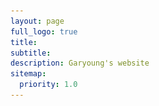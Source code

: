 ```yaml
---
layout: page
full_logo: true
title: 
subtitle:
description: Garyoung's website
sitemap:
  priority: 1.0
---
```


<html>
  <head>
    <style>
      .container {
        display: flex;
        align-items: left;
      }
      .image {
        max-width: 40%;
        height: auto;
      }
      .text {
        margin-left: 20px;
      }

      /* Add media query */
      @media (max-width: 767px) {
        .container {
          flex-direction: column;
        }
        .text {
          margin-left: 0;
          margin-top: 20px;
        }
         .image {
          max-width: 100%;
        }
      }
    </style>
  </head>
  
  
  <body>
    <div class="container">
      <img class="image" src="assets/img/headshot_lightgreen-03.png">
      <div class="text">
             <p class="describe-text">Hi 👋🏻 I am a PhD student working with Dr. <a href="Laval">Jorge Laval</a> in the School of Civil and Environmental Engineering at the <a href="GT">Georgia Institute of Technology</a> 🐝. </p>
              <p>Under the specific focus on <a href="#"><code>Traffic Flow</code></a>, my research interests include <a href="#"><code>Self-driving</code></a>, <a href="#"><code>ACC</code></a>, <a href="#"><code>Car-following</code></a>, and <a href="#"><code>MFD</code></a>. </p>
              <p> WIP with my website 🚧. </p>
          </div> 
    </div>
  </body>
</html>

<br>
<br>


<html>
  
<h4> News </h4>

  

<h4> Education </h4>
<ul class="ul-edu fa-ul"> 
    <li>
      <i class="fa-li fas fa-carrot" style="color: #6d8c7e;"></i>
      <div class="description">
        <p class="course">Ph.D. in Civil and Environmental Engineering, (2021 ~ )</p>
        <p class="institution">Georgia Institute of Technology</p>
      </div>
    </li>

   <li>
      <i class="fa-li fa fa-graduation-cap" style="color: #6d8c7e;"></i>
      <div class="description">
        <p class="course">M.S. in Civil and Environmental Engineering, (2019 ~ 2021) </p>
        <p class="institution">Seoul National University, South Korea</p>
      </div>
    </li>
    <li>
      <i class="fa-li fa fa-graduation-cap" style="color: #6d8c7e;"></i>
      <div class="description">
        <p class="course">B.S. in Civil and Environmental Engineering, (2015 ~ 2019) </p>
        <p class="institution">Seoul National University, South Korea</p>
      </div>
    </li>
</ul>
<br>

  
<h4> Awards & Scholarship & Fellowship </h4>  
<ul class="ul-edu fa-ul"> 
    <li>
      <i class="fa-li fas fa-award" style="color: #6d8c7e;"></i>
      <div class="description">
        <p class="course">D. J. Altobelli Fellowship </p>
        <p class="institution">Georgia Institute of Technology, Aug. 2021</p>
      </div>
    </li>

    <li>
      <i class="fa-li fas fa-award" style="color: #6d8c7e;"></i>
      <div class="description">
        <p class="course">External Advisory Board Fellowship </p>
        <p class="institution">Georgia Institute of Technology, Aug. 2021</p>
      </div>
    </li>
      <li>
      <i class="fa-li fas fa-medal" style="color: #6d8c7e;"></i>
      <div class="description">
        <p class="course">Best Paper Award </p>
        <p class="institution">Korean Transportation Association in America (KOTAA) 2021 Annual meeting, Jan. 2021</p>
      </div>
    </li>
  
    <li>
      <i class="fa-li fa fa-award" style="color: #6d8c7e;"></i>
      <div class="description">
        <p class="course"> Brain Korea 21 Scholarship </p>
        <p class="institution">Mar. 2019 - Feb. 2021</p>
      </div>
    </li>

    <li>
      <i class="fa-li fas fa-medal" style="color: #6d8c7e;"></i>
      <div class="description">
        <p class="course"> Outstanding Undergraduate Dissertation Award (2nd Prize) </p>
        <p class="institution">Department of Civil and Environmental Engineering, Seoul National University, Dec. 2018</p>
      </div>
    </li> 
  
    <li>
      <i class="fa-li fas fa-medal" style="color: #6d8c7e;"></i>
      <div class="description">
        <p class="course"> Civil Structure Model Competition Award (Grand Prize)</p>
        <p class="institution">Korean Society of Civil Engineering, Mar. 2017</p>
      </div>
    </li> 

      <li>
      <i class="fa-li fa fa-award" style="color: #6d8c7e;"></i>
      <div class="description">
        <p class="course"> Merit-based Scholarship </p>
        <p class="institution"> - Second and Third Semester of Graduate School </p>
        <p class="institution"> - Fourth, Fifth, and Seventh Semester of Undergraduate School </p>
        <p class="institution">Seoul National University, South Korea</p>
      </div>
    </li>
</ul>  
  
<br>
<h4> Teaching Experiences</h4> 
<ul class="ul-edu fa-ul"> 
    <li>
      <i class="fa-li fas fa-pencil" style="color: #6d8c7e;"></i>
      <div class="description">
        <p class="course">Teaching Assistant, Georgia Institute of Technology </p>
        <p class="institution">CEE3770 Statistics and Applications, Fall 2022</p>
        <p class="institution">CEE3770 Statistics and Applications, Fall 2021</p>
      </div>
    </li>

    <li>
      <i class="fa-li fas fa-pencil" style="color: #6d8c7e;"></i>
      <div class="description">
        <p class="course">Teaching Assistant, Seoul National University </p>
        <p class="institution">Transportation Optimization Techniques, Spring 2020</p>
        <p class="institution">Transportation Planning and Laboratory, Spring 2020</p>
        <p class="institution">Traffic Engineering and Laboratory, Fall 2019</p>
      </div>
    </li>
  </ul>  
  
<br>
<h4> Extracurricular</h4> 
<ul class="ul-edu fa-ul"> 
    <li>
      <i class="fa-li fas fa-hand-holding-heart" style="color: #6d8c7e;"></i>
      <div class="description">
        <p class="course">Georgia Tech Civil and Environmental Engineering Korean Student Association (GTCEEKSA)</p>
        <p class="institution">President 2022-2023</p>
      </div>
    </li>

    <li>
      <i class="fa-li fas fa-hand-holding-heart" style="color: #6d8c7e;"></i>
      <div class="description">
        <p class="course">Student Council of the College of Engineering, Seoul National University </p>
        <p class="institution">Director of Public Relations Bureau</p>
      </div>
    </li>
  
      <li>
      <i class="fa-li fas fa-hand-holding-water" style="color: #6d8c7e;"></i>
      <div class="description">
        <p class="course">Volunteer Works </p>
        <p class="institution">1. Water-Purification-System Construction Project in Phuoc Loc Elementary School, Vietnam</p>
        <p class="institution">Undergraduate Construction Engineer and Site Manager, <em>SNU Social Responsibility</em></p>
        <p class="institution">2. Philippines Sustainable Water Circulation Project</p>
        <p class="institution">Undergraduate Researcher, <em>Hyundai Motor Company CSR Project</em></p>
      </div>
    </li>
  </ul>    
  
<br>
<h4> Skills </h4> 
 <div class="gallery">
   <i class="fab fa-python fa-3x" style="color: #f9e487;"></i>
   <div class="desc">Python </div>
  </div>
  
   <div class="gallery">
  <i class="fas fa-registered fa-3x" style="color: #89E3F7;"></i>
   <div class="desc">R </div>
  </div>
  
  <div class="gallery">
   <img src="assets/img/mathematica.png"/>
   <div class="desc">Mathematica </div>
  </div>
  
   <div class="gallery">
   <img src="assets/img/sumo.png"/>
   <div class="desc">SUMO </div>
  </div>
  
   <div class="gallery">
   <img src="assets/img/arcgispro.png"/>
   <div class="desc">ArcGis Pro </div>
  </div>
  
 
   <div class="gallery">
   <img src="assets/img/illustrator.png"/>
   <div class="desc">Illustrator </div>
  </div>
  
  <div class="gallery">
   <img src="assets/img/Photoshop.png"/>
   <div class="desc">Photoshop </div>
  </div>
  
  <div class="gallery">
   <img src="assets/img/InDesign.png"/>
   <div class="desc">InDesign </div>
  </div>

<br>
<br>
  
</html>

<!-- Google tag (gtag.js) -->
<script async src="https://www.googletagmanager.com/gtag/js?id=G-Q76TKS2GKN"></script>
<script>
  window.dataLayer = window.dataLayer || [];
  function gtag(){dataLayer.push(arguments);}
  gtag('js', new Date());

  gtag('config', 'G-Q76TKS2GKN');
</script>


